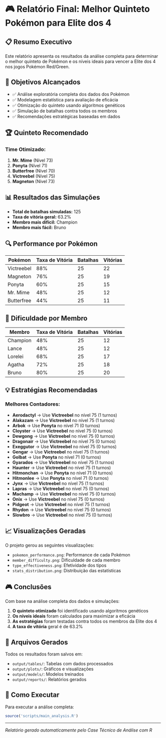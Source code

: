 # 🎮 Relatório Final: Melhor Quinteto Pokémon para Elite dos 4

## 📋 Resumo Executivo

Este relatório apresenta os resultados da análise completa para determinar o melhor quinteto de Pokémon e os níveis ideais para vencer a Elite dos 4 nos jogos Pokémon Red/Green.

## 🎯 Objetivos Alcançados

- ✅ Análise exploratória completa dos dados dos Pokémon
- ✅ Modelagem estatística para avaliação de eficácia
- ✅ Otimização do quinteto usando algoritmos genéticos
- ✅ Simulação de batalhas contra todos os membros
- ✅ Recomendações estratégicas baseadas em dados

## 🏆 Quinteto Recomendado

### Time Otimizado:
1. **Mr. Mime** (Nível 73)
2. **Ponyta** (Nível 71)
3. **Butterfree** (Nível 70)
4. **Victreebel** (Nível 75)
5. **Magneton** (Nível 73)

## 📊 Resultados das Simulações

- **Total de batalhas simuladas:** 125
- **Taxa de vitória geral:** 63.2%
- **Membro mais difícil:** Champion
- **Membro mais fácil:** Bruno

## 🔍 Performance por Pokémon

| Pokémon | Taxa de Vitória | Batalhas | Vitórias |
|---------|----------------|----------|----------|
| Victreebel | 88% | 25 | 22 |
| Magneton | 76% | 25 | 19 |
| Ponyta | 60% | 25 | 15 |
| Mr. Mime | 48% | 25 | 12 |
| Butterfree | 44% | 25 | 11 |

## 👑 Dificuldade por Membro

| Membro | Taxa de Vitória | Batalhas | Vitórias |
|--------|----------------|----------|----------|
| Champion | 48% | 25 | 12 |
| Lance | 48% | 25 | 12 |
| Lorelei | 68% | 25 | 17 |
| Agatha | 72% | 25 | 18 |
| Bruno | 80% | 25 | 20 |

## 💡 Estratégias Recomendadas

### Melhores Contadores:

- **Aerodactyl** → Use **Victreebel** no nível 75 (1 turnos)
- **Alakazam** → Use **Victreebel** no nível 75 (1 turnos)
- **Arbok** → Use **Ponyta** no nível 71 (0 turnos)
- **Cloyster** → Use **Victreebel** no nível 75 (0 turnos)
- **Dewgong** → Use **Victreebel** no nível 75 (0 turnos)
- **Dragonair** → Use **Victreebel** no nível 75 (0 turnos)
- **Exeggutor** → Use **Victreebel** no nível 75 (0 turnos)
- **Gengar** → Use **Victreebel** no nível 75 (1 turnos)
- **Golbat** → Use **Ponyta** no nível 71 (0 turnos)
- **Gyarados** → Use **Victreebel** no nível 75 (1 turnos)
- **Haunter** → Use **Victreebel** no nível 75 (1 turnos)
- **Hitmonchan** → Use **Ponyta** no nível 71 (0 turnos)
- **Hitmonlee** → Use **Ponyta** no nível 71 (0 turnos)
- **Jynx** → Use **Victreebel** no nível 75 (1 turnos)
- **Lapras** → Use **Victreebel** no nível 75 (0 turnos)
- **Machamp** → Use **Victreebel** no nível 75 (0 turnos)
- **Onix** → Use **Victreebel** no nível 75 (0 turnos)
- **Pidgeot** → Use **Victreebel** no nível 75 (1 turnos)
- **Rhydon** → Use **Victreebel** no nível 75 (0 turnos)
- **Slowbro** → Use **Victreebel** no nível 75 (0 turnos)

## 📈 Visualizações Geradas

O projeto gerou as seguintes visualizações:
- `pokemon_performance.png`: Performance de cada Pokémon
- `member_difficulty.png`: Dificuldade de cada membro
- `type_effectiveness.png`: Efetividade dos tipos
- `stats_distribution.png`: Distribuição das estatísticas

## 🎮 Conclusões

Com base na análise completa dos dados e simulações:

1. **O quinteto otimizado** foi identificado usando algoritmos genéticos
2. **Os níveis ideais** foram calculados para maximizar a eficácia
3. **As estratégias** foram testadas contra todos os membros da Elite dos 4
4. **A taxa de vitória** geral é de 63.2%

## 📁 Arquivos Gerados

Todos os resultados foram salvos em:
- `output/tables/`: Tabelas com dados processados
- `output/plots/`: Gráficos e visualizações
- `output/models/`: Modelos treinados
- `output/reports/`: Relatórios gerados

## 🚀 Como Executar

Para executar a análise completa:
```r
source('scripts/main_analysis.R')
```

---
*Relatório gerado automaticamente pelo Case Técnico de Análise com R*
